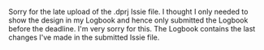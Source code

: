 Sorry for the late upload of the .dprj Issie file. I thought I only needed to show the design in my Logbook and hence only submitted the Logbook before the deadline. I'm very sorry for this. The Logbook contains the last changes I've made in the submitted Issie file.
